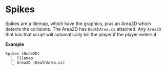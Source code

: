 # Spikes

Spikes are a tilemap, which have the graphics, plus an Area2D which detects the collisions. The Area2D has `DeathArea.cs` attached. Any `Area2D` that has that script will automatically kill the player if the player enters it.

**Example**

```
Spikes (Node2D)
  |_ Tilemap 
  |_ Area2D (DeathArea.cs)
```

